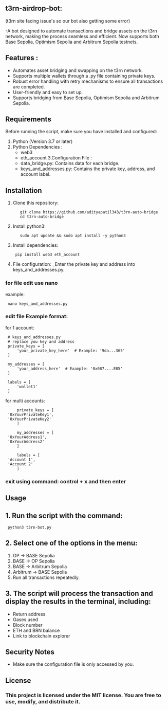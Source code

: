 ## t3rn-airdrop-bot: 
(t3rn site facing issue's so our bot also getting some error)

-A bot designed to automate transactions and bridge assets on the t3rn network, making the process seamless and efficient.
Now supports both Base Sepolia, Optimism Sepolia and Arbitrum Sepolia testnets.

## Features :

- Automates asset bridging and swapping on the t3rn network.
- Supports multiple wallets through a .py file containing private keys.
- Robust error handling with retry mechanisms to ensure all transactions are completed.
- User-friendly and easy to set up.
- Supports bridging from Base Sepolia, Optimism Sepolia and Arbitrum Sepolia.


## Requirements

Before running the script, make sure you have installed and configured:

1. Python (Version 3.7 or later)
2. Python Dependencies :
      * web3
      * eth_account
3.Configuration File :
      * data_bridge.py: Contains data for each bridge.
      * keys_and_addresses.py: Contains the private key, address, and account label. 


## Installation

1. Clone this repository:     

          git clone https://github.com/adityapatil343/t3rn-auto-bridge
          cd t3rn-auto-bridge
2. Install python3: 

          sudo apt update && sudo apt install -y python3

3. Install dependencies:

        pip install web3 eth_account

4. File configuration:
     _Enter the private key and address into keys_and_addresses.py.

### for file edit use nano 
example:

     nano keys_and_addresses.py


### edit file Example format:

for 1 account:

     # keys_and_addresses.py
     # replace you key and address 
     private_keys = [
         'your_private_key_here'  # Example: '9da...365' 
     ]
     
     my_addresses = [
         'your_address_here'  # Example: '0x087....E85' 
     ]

     labels = [
         'wallet1' 
     ]
     
for multi accounts:

         private_keys = [
     '0xYourPrivateKey1',
     '0xYourPrivateKey2'
         ]

         my_addresses = [
     '0xYourAddress1',
     '0xYourAddress2'
         ]

         labels = [
     'Account 1',
     'Account 2'
         ]
### exit using command:  control + x and then enter


## Usage

## 1. Run the script with the command:

     python3 t3rn-bot.py

## 2. Select one of the options in the menu:
   1. OP -> BASE Sepolia
   2. BASE -> OP Sepolia
   3. BASE -> Arbitrum Sepolia
   4. Arbitrum -> BASE Sepolia
   5. Run all transactions repeatedly.

## 3. The script will process the transaction and display the results in the terminal, including:

   * Return address
   * Gases used
   * Block number
   * ETH and BRN balance
   * Link to blockchain explorer

## Security Notes
  * Make sure the configuration file is only accessed by you.


## License
### This project is licensed under the MIT license. You are free to use, modify, and distribute it.
